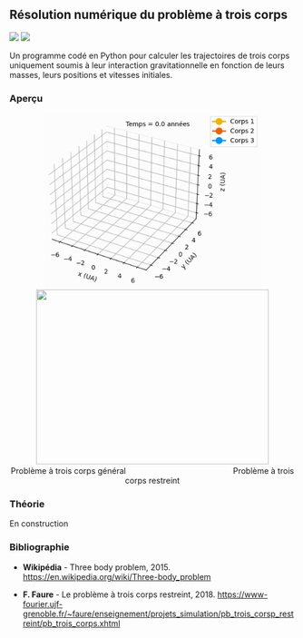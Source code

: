 ## Résolution numérique du problème à trois corps

![](https://img.shields.io/badge/Language-Python-blue.png) ![](https://img.shields.io/badge/Version-1.0-success.png)

Un programme codé en Python pour calculer les trajectoires de trois corps uniquement soumis à leur interaction gravitationnelle en fonction de leurs masses, leurs positions et vitesses initiales.

### Aperçu

<div align="center">
  <img src="/resources/problème-à-trois-corps-général.gif" width="380" height="308"/> <img src="/resources/problème-à-trois-corps-restreint.gif" width="410" height="308"/>
</div>

<div align="center">
  Problème à trois corps général                                                Problème à trois corps restreint
</div>

### Théorie

En construction

### Bibliographie

- **Wikipédia** - Three body problem, 2015. https://en.wikipedia.org/wiki/Three-body_problem

- **F. Faure** - Le problème à trois corps restreint, 2018. https://www-fourier.ujf-grenoble.fr/~faure/enseignement/projets_simulation/pb_trois_corsp_restreint/pb_trois_corps.xhtml
